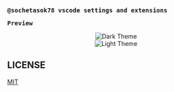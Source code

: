 <samp><b>@sochetasok78 vscode settings and extensions</b></samp>

<samp><b>Preview</b></samp><br/>
<p align="center">
  <img alt="Dark Theme" src="https://user-images.githubusercontent.com/4363857/157794757-d4fbdb63-e952-4999-8df2-eb7524023505.png"><br/>
  <img alt="Light Theme" src="https://user-images.githubusercontent.com/4363857/157795186-0e4d7134-f0d6-44f0-bf58-d6167c1c1696.png">
</p>

## LICENSE

[MIT](LICENSE)
